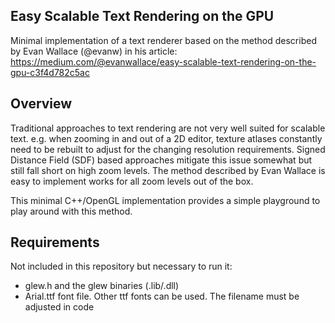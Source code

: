 ## Easy Scalable Text Rendering on the GPU
Minimal implementation of a text renderer based on the method described by Evan Wallace (@evanw) in his article:
https://medium.com/@evanwallace/easy-scalable-text-rendering-on-the-gpu-c3f4d782c5ac

## Overview
Traditional approaches to text rendering are not very well suited for scalable text.
e.g. when zooming in and out of a 2D editor, texture atlases constantly need to be rebuilt to adjust for the changing resolution requirements. Signed Distance Field (SDF) based approaches mitigate this issue somewhat but still fall short on high zoom levels.
The method described by Evan Wallace is easy to implement works for all zoom levels out of the box.

This minimal C++/OpenGL implementation provides a simple playground to play around with this method.

## Requirements
Not included in this repository but necessary to run it:
- glew.h and the glew binaries (.lib/.dll)
- Arial.ttf font file. Other ttf fonts can be used. The filename must be adjusted in code
